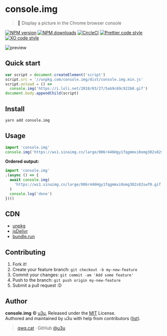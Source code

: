 # console.img

> 🎉 Display a picture in the Chrome browser console

[![NPM version](https://img.shields.io/npm/v/console.img.svg?style=flat)](https://npmjs.com/package/console.img) [![NPM downloads](https://img.shields.io/npm/dm/console.img.svg?style=flat)](https://npmjs.com/package/console.img) [![CircleCI](https://img.shields.io/circleci/project/github/u3u/console.img/master.svg)](https://circleci.com/gh/MoeFE/console.img) [![Prettier code style](https://img.shields.io/badge/code_style-prettier-ff69b4.svg?style=flat)](https://github.com/prettier/prettier) [![XO code style](https://img.shields.io/badge/code_style-XO-5ed9c7.svg)](https://github.com/sindresorhus/xo)

![preview](https://i.loli.net/2018/01/09/5a54873e169f4.gif)

## Quick start

```js
var script = document.createElement('script')
script.src = '//unpkg.com/console.img/dist/console.img.min.js'
script.onload = () =>
  console.img('https://i.loli.net/2018/03/27/5ab9c69c922b0.gif')
document.body.appendChild(script)
```

## Install

```bash
yarn add console.img
```

## Usage

```js
import 'console.img'
console.img('https://ws1.sinaimg.cn/large/006r446Hgy1fqgmmxi0omg302s02swf0.gif')
```

**Ordered output:**

```js
import 'console.img'
;(async () => {
  await console.img(
    'https://ws1.sinaimg.cn/large/006r446Hgy1fqgmmxi0omg302s02swf0.gif'
  )
  console.log('done')
})()
```

## CDN

* [unpkg](//unpkg.com/console.img/dist/console.img.min.js)
* [jsDelivr](//cdn.jsdelivr.net/npm/console.img/dist/console.img.min.js)
* [bundle.run](//bundle.run/console.img)

## Contributing

1. Fork it!
2. Create your feature branch: `git checkout -b my-new-feature`
3. Commit your changes: `git commit -am 'Add some feature'`
4. Push to the branch: `git push origin my-new-feature`
5. Submit a pull request :D

## Author

**console.img** © [u3u](https://github.com/u3u), Released under the [MIT](./LICENSE) License.<br>
Authored and maintained by u3u with help from contributors ([list](https://github.com/u3u/console.img/contributors)).

> [qwq.cat](https://qwq.cat) · GitHub [@u3u](https://github.com/u3u)
